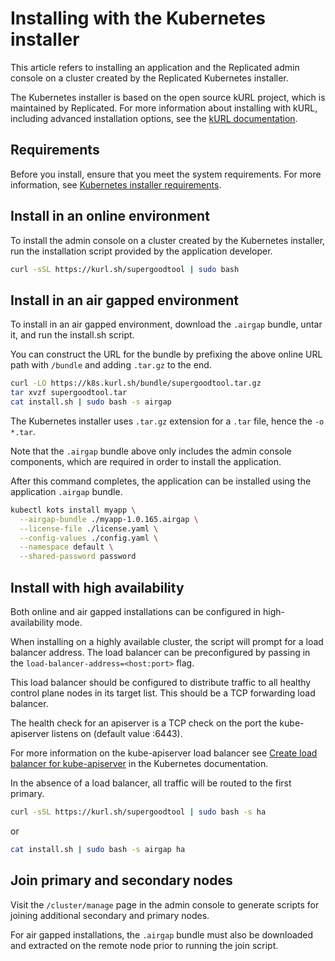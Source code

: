 # Installing with the Kubernetes installer

This article refers to installing an application and the Replicated admin console on a cluster created by the Replicated Kubernetes installer.

The Kubernetes installer is based on the open source kURL project, which is maintained by Replicated. For more information about installing with kURL, including advanced installation options, see the [kURL documentation](https://kurl.sh/docs/introduction/).

## Requirements

Before you install, ensure that you meet the system requirements. For more information, see [Kubernetes installer requirements](installing-embedded-cluster-requirements).

## Install in an online environment

To install the admin console on a cluster created by the Kubernetes installer, run the installation script provided by the application developer.

```bash
curl -sSL https://kurl.sh/supergoodtool | sudo bash
```

## Install in an air gapped environment

To install in an air gapped environment, download the `.airgap` bundle, untar it, and run the install.sh script.

You can construct the URL for the bundle by prefixing the above online URL path with `/bundle` and adding `.tar.gz` to the end.

```bash
curl -LO https://k8s.kurl.sh/bundle/supergoodtool.tar.gz
tar xvzf supergoodtool.tar
cat install.sh | sudo bash -s airgap
```

The Kubernetes installer uses `.tar.gz` extension for a `.tar` file, hence the `-o *.tar`.

Note that the `.airgap` bundle above only includes the admin console components, which are required in order to install the application.

After this command completes, the application can be installed using the application `.airgap` bundle.

```bash
kubectl kots install myapp \
  --airgap-bundle ./myapp-1.0.165.airgap \
  --license-file ./license.yaml \
  --config-values ./config.yaml \
  --namespace default \
  --shared-password password
```

## Install with high availability

Both online and air gapped installations can be configured in high-availability mode.

When installing on a highly available cluster, the script will prompt for a load balancer address.
The load balancer can be preconfigured by passing in the `load-balancer-address=<host:port>` flag.

This load balancer should be configured to distribute traffic to all healthy control plane nodes in its target list.
This should be a TCP forwarding load balancer.

The health check for an apiserver is a TCP check on the port the kube-apiserver listens on (default value :6443).

For more information on the kube-apiserver load balancer see [Create load balancer for kube-apiserver](https://kubernetes.io/docs/setup/independent/high-availability/#create-load-balancer-for-kube-apiserver) in the Kubernetes documentation.

In the absence of a load balancer, all traffic will be routed to the first primary.

```bash
curl -sSL https://kurl.sh/supergoodtool | sudo bash -s ha
```

or

```bash
cat install.sh | sudo bash -s airgap ha
```

## Join primary and secondary nodes

Visit the `/cluster/manage` page in the admin console to generate scripts for joining additional secondary and primary nodes.

For air gapped installations, the `.airgap` bundle must also be downloaded and extracted on the remote node prior to running the join script.
